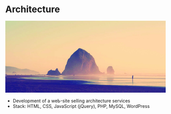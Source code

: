 # Architecture
![alt text](https://github.com/schiz/managed-projects/raw/master/pics/architecture.jpg "Architecture")
* Development of а weЬ-site selling architecture services 
* Stack: HTML, CSS, JavaScript (jQuery), РНР, МySQL, WordPress
